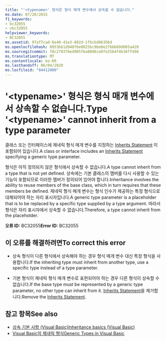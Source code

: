 ```yaml
---
title: "'<typename>' 형식은 형식 매개 변수에서 상속할 수 없습니다."
ms.date: 07/20/2015
f1_keywords:
- bc32055
- vbc32055
helpviewer_keywords:
- BC32055
ms.assetid: 97af7cad-6e40-41e3-892d-1fbcbd86356d
ms.openlocfilehash: 8953bb1d948f6e0025bc9be0e2f6b669d065a420
ms.sourcegitcommit: f8c270376ed905f6a8896ce0fe25b4f4b38ff498
ms.translationtype: MT
ms.contentlocale: ko-KR
ms.lasthandoff: 06/04/2020
ms.locfileid: "84412000"
---
```

# <a name="type-typename-cannot-inherit-from-a-type-parameter"></a><span data-ttu-id="46213-102">'\<typename>' 형식은 형식 매개 변수에서 상속할 수 없습니다.</span><span class="sxs-lookup"><span data-stu-id="46213-102">Type '\<typename>' cannot inherit from a type parameter</span></span>
<span data-ttu-id="46213-103">클래스 또는 인터페이스에 제네릭 형식 매개 변수를 지정하는 [Inherits Statement](../language-reference/statements/inherits-statement.md) 이 포함되어 있습니다.</span><span class="sxs-lookup"><span data-stu-id="46213-103">A class or interface includes an [Inherits Statement](../language-reference/statements/inherits-statement.md) specifying a generic type parameter.</span></span>  
  
 <span data-ttu-id="46213-104">형식은 아직 정의되지 않은 형식에서 상속할 수 없습니다.</span><span class="sxs-lookup"><span data-stu-id="46213-104">A type cannot inherit from a type that is not yet defined.</span></span> <span data-ttu-id="46213-105">상속에는 기본 클래스의 멤버를 다시 사용할 수 있는 기능이 포함되므로 이러한 멤버가 정의되어 있어야 합니다.</span><span class="sxs-lookup"><span data-stu-id="46213-105">Inheritance involves the ability to reuse members of the base class, which in turn requires that these members be defined.</span></span> <span data-ttu-id="46213-106">제네릭 형식 매개 변수는 형식 인수가 제공하는 특정 형식으로 대체되어야 하는 자리 표시자입니다.</span><span class="sxs-lookup"><span data-stu-id="46213-106">A generic type parameter is a placeholder that is to be replaced by a specific type supplied by a type argument.</span></span> <span data-ttu-id="46213-107">따라서 형식은 자리 표시자에서 상속할 수 없습니다.</span><span class="sxs-lookup"><span data-stu-id="46213-107">Therefore, a type cannot inherit from the placeholder.</span></span>  
  
 <span data-ttu-id="46213-108">**오류 ID:** BC32055</span><span class="sxs-lookup"><span data-stu-id="46213-108">**Error ID:** BC32055</span></span>  
  
## <a name="to-correct-this-error"></a><span data-ttu-id="46213-109">이 오류를 해결하려면</span><span class="sxs-lookup"><span data-stu-id="46213-109">To correct this error</span></span>  
  
- <span data-ttu-id="46213-110">상속 형식이 다른 형식에서 상속해야 하는 경우 형식 매개 변수 대신 특정 형식을 사용합니다.</span><span class="sxs-lookup"><span data-stu-id="46213-110">If the inheriting type must inherit from another type, use a specific type instead of a type parameter.</span></span>  
  
- <span data-ttu-id="46213-111">기본 형식이 제네릭 형식 매개 변수로 표현되어야 하는 경우 다른 형식이 상속할 수 없습니다.</span><span class="sxs-lookup"><span data-stu-id="46213-111">If the base type must be represented by a generic type parameter, no other type can inherit from it.</span></span> <span data-ttu-id="46213-112">[Inherits Statement](../language-reference/statements/inherits-statement.md)을 제거합니다.</span><span class="sxs-lookup"><span data-stu-id="46213-112">Remove the [Inherits Statement](../language-reference/statements/inherits-statement.md).</span></span>  
  
## <a name="see-also"></a><span data-ttu-id="46213-113">참고 항목</span><span class="sxs-lookup"><span data-stu-id="46213-113">See also</span></span>

- [<span data-ttu-id="46213-114">상속 기본 사항 (Visual Basic)</span><span class="sxs-lookup"><span data-stu-id="46213-114">Inheritance basics (Visual Basic)</span></span>](../programming-guide/language-features/objects-and-classes/inheritance-basics.md)
- [<span data-ttu-id="46213-115">Visual Basic의 제네릭 형식</span><span class="sxs-lookup"><span data-stu-id="46213-115">Generic Types in Visual Basic</span></span>](../programming-guide/language-features/data-types/generic-types.md)
